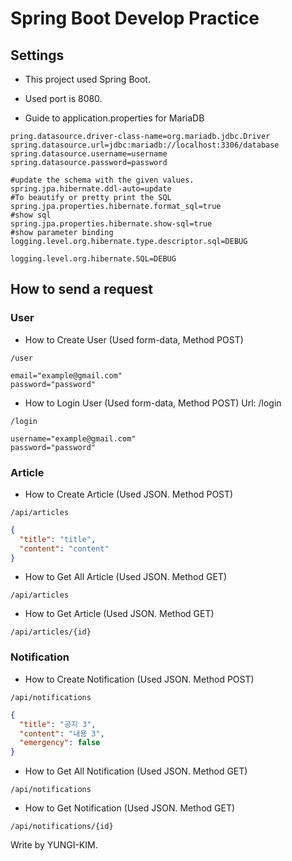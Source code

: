 # Spring Boot Develop Practice
## Settings

- This project used Spring Boot.
- Used port is 8080.

- Guide to application.properties for MariaDB
```properties
pring.datasource.driver-class-name=org.mariadb.jdbc.Driver
spring.datasource.url=jdbc:mariadb://localhost:3306/database
spring.datasource.username=username
spring.datasource.password=password

#update the schema with the given values.
spring.jpa.hibernate.ddl-auto=update
#To beautify or pretty print the SQL
spring.jpa.properties.hibernate.format_sql=true
#show sql
spring.jpa.properties.hibernate.show-sql=true
#show parameter binding
logging.level.org.hibernate.type.descriptor.sql=DEBUG

logging.level.org.hibernate.SQL=DEBUG
```

## How to send a request
### User
- How to Create User (Used form-data, Method POST)
```http request
/user
```
```
email="example@gmail.com"
password="password"
```
- How to Login User (Used form-data, Method POST) Url: /login
```http request
/login
```
```
username="example@gmail.com"
password="password"
```
### Article
- How to Create Article (Used JSON. Method POST)
```http request
/api/articles
```
```json
{
  "title": "title",
  "content": "content"
}
```
- How to Get All Article (Used JSON. Method GET)
```http request
/api/articles
```
- How to Get Article (Used JSON. Method GET)

```http request
/api/articles/{id}
```
### Notification
- How to Create Notification (Used JSON. Method POST)
```http request
/api/notifications
```
```json
{
  "title": "공지 3",
  "content": "내용 3",
  "emergency": false
}
```
- How to Get All Notification (Used JSON. Method GET)
```http request
/api/notifications
```
- How to Get Notification (Used JSON. Method GET)

```http request
/api/notifications/{id}
```



Write by YUNGI-KIM.
